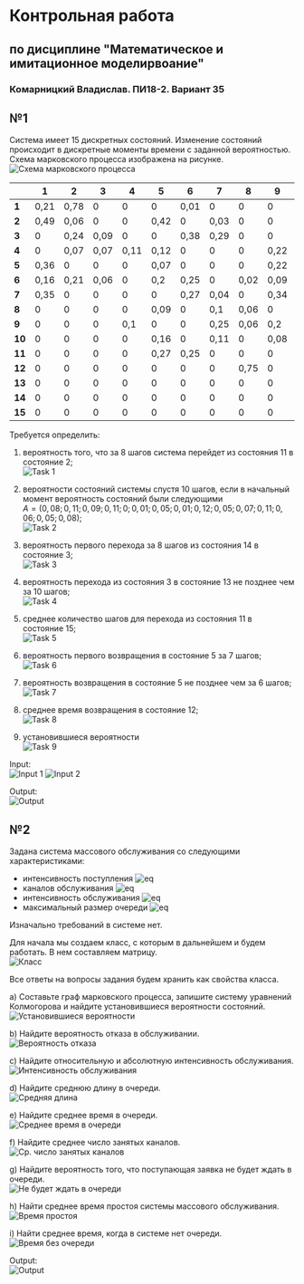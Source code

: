 # Контрольная работа 

## по дисциплине "Математическое и имитационное моделирвоание"

### Комарницкий Владислав. ПИ18-2. Вариант 35

## №1

Система имеет 15 дискретных состояний. Изменение состояний происходит в дискретные моменты времени с заданной вероятностью. Схема марковского процесса изображена на рисунке.
![Схема марковского процесса](https://sun9-62.userapi.com/c857032/v857032591/145afa/cGAgBjngWIg.jpg)

|    | 1    | 2    | 3    | 4    | 5    | 6    | 7    | 8    | 9    | 10   | 11   | 12   | 13   | 14   | 15   |
|----|------|------|------|------|------|------|------|------|------|------|------|------|------|------|------|
| **1**  | 0,21 | 0,78 | 0    | 0    | 0    | 0,01 | 0    | 0    | 0    | 0    | 0    | 0    | 0    | 0    | 0    |
| **2**  | 0,49 | 0,06 | 0    | 0    | 0,42 | 0    | 0,03 | 0    | 0    | 0    | 0    | 0    | 0    | 0    | 0    |
| **3**  | 0    | 0,24 | 0,09 | 0    | 0    | 0,38 | 0,29 | 0    | 0    | 0    | 0    | 0    | 0    | 0    | 0    |
| **4**  | 0    | 0,07 | 0,07 | 0,11 | 0,12 | 0    | 0    | 0    | 0,22 | 0,24 | 0,17 | 0    | 0    | 0    | 0    |
| **5**  | 0,36 | 0    | 0    | 0    | 0,07 | 0    | 0    | 0    | 0,22 | 0,35 | 0    | 0    | 0    | 0    | 0    |
| **6**  | 0,16 | 0,21 | 0,06 | 0    | 0,2  | 0,25 | 0    | 0,02 | 0,09 | 0,01 | 0    | 0    | 0    | 0    | 0    |
| **7**  | 0,35 | 0    | 0    | 0    | 0    | 0,27 | 0,04 | 0    | 0,34 | 0    | 0    | 0    | 0    | 0    | 0    |
| **8**  | 0    | 0    | 0    | 0    | 0,09 | 0    | 0,1  | 0,06 | 0    | 0    | 0    | 0,53 | 0    | 0    | 0,22 |
| **9**  | 0    | 0    | 0    | 0,1  | 0    | 0    | 0,25 | 0,06 | 0,2  | 0,01 | 0    | 0    | 0,36 | 0    | 0,02 |
| **10** | 0    | 0    | 0    | 0    | 0,16 | 0    | 0,11 | 0    | 0,08 | 0,07 | 0,4  | 0    | 0,17 | 0,01 | 0    |
| **11** | 0    | 0    | 0    | 0    | 0,27 | 0,25 | 0    | 0    | 0    | 0,01 | 0,05 | 0    | 0,42 | 0    | 0    |
| **12** | 0    | 0    | 0    | 0    | 0    | 0    | 0    | 0,75 | 0    | 0    | 0    | 0,25 | 0    | 0    | 0    |
| **13** | 0    | 0    | 0    | 0    | 0    | 0    | 0    | 0    | 0    | 0,17 | 0,42 | 0    | 0,05 | 0,36 | 0    |
| **14** | 0    | 0    | 0    | 0    | 0    | 0    | 0    | 0    | 0    | 0    | 0    | 0    | 0,5  | 0,05 | 0,45 |
| **15** | 0    | 0    | 0    | 0    | 0    | 0    | 0    | 0    | 0    | 0,25 | 0,09 | 0    | 0    | 0,59 | 0,07 |  

Требуется определить:

1) вероятность того, что за 8 шагов система перейдет из состояния 11 в состояние 2;  
![Task 1](https://sun9-32.userapi.com/c206520/v206520023/cb879/fAdTeA07AEg.jpg)

2) вероятности состояний системы спустя 10 шагов, если в начальный момент вероятность состояний были следующими  
$A=(0,08;0,11;0,09;0,11;0;0,01;0,05;0,01;0,12;0,05;0,07;0,11;0,06;0,05;0,08)$;  
![Task 2](https://sun9-63.userapi.com/c206520/v206520023/cb882/mwBdpJtOFrc.jpg)

3) вероятность первого перехода за 8 шагов из состояния 14 в состояние 3;  
![Task 3](https://sun9-65.userapi.com/c206520/v206520023/cb88b/0zacmaqCISw.jpg)

4) вероятность перехода из состояния 3 в состояние 13 не позднее чем за 10 шагов;  
![Task 4](https://sun9-41.userapi.com/c206520/v206520023/cb892/7qexQObXorg.jpg)

5) среднее количество шагов для перехода из состояния 11 в состояние 15;  
![Task 5](https://sun9-42.userapi.com/c206520/v206520023/cb8c6/A3GmhASm8do.jpg)

6) вероятность первого возвращения в состояние 5 за 7 шагов;  
![Task 6](https://sun9-40.userapi.com/c206520/v206520023/cb8a1/bEPvMrrB2OE.jpg)

7) вероятность возвращения в состояние 5 не позднее чем за 6 шагов;  
![Task 7](https://sun9-34.userapi.com/c206520/v206520023/cb8b1/RbmxzkAbcNA.jpg)

8) среднее время возвращения в состояние 12;  
![Task 8](https://sun9-27.userapi.com/c206520/v206520023/cb8b8/YYctI2DBSOI.jpg)

9) установившиеся вероятности  
![Task 9](https://sun9-67.userapi.com/c206520/v206520023/cb8bf/4jQ0-zxDcY0.jpg)  

Input:  
![Input 1](https://sun9-16.userapi.com/c206520/v206520023/cb8fc/xHQK06CsY0w.jpg)
![Input 2](https://sun9-72.userapi.com/c206520/v206520023/cb916/a8ZzPNHmHdE.jpg)  

Output:  
![Output](https://sun9-21.userapi.com/c206520/v206520259/cf0db/KRndyojxaB8.jpg)  

## №2  

Задана система массового обслуживания со следующими характеристиками:

* интенсивность поступления ![eq](https://latex.codecogs.com/svg.latex?\large&space;\lambda&space;=&space;29)
* каналов обслуживания ![eq](https://latex.codecogs.com/svg.latex?\large&space;m&space;=&space;5)
* интенсивность обслуживания ![eq](https://latex.codecogs.com/svg.latex?\large&space;\mu&space;=&space;6)
* максимальный размер очереди ![eq](https://latex.codecogs.com/svg.latex?\large&space;n&space;=&space;14)

Изначально требований в системе нет.

Для начала мы создаем класс, с которым в дальнейшем и будем работать. В нем составляем матрицу.  
![Класс](https://sun9-58.userapi.com/c206520/v206520259/cf130/W0IchlLeLXQ.jpg)

Все ответы на вопросы задания будем хранить как свойства класса.

a) Составьте граф марковского процесса, запишите систему уравнений Колмогорова и найдите установившиеся вероятности состояний.  
![Установившиеся вероятности](https://sun9-52.userapi.com/c206520/v206520259/cf140/D3rT4XXxof8.jpg)

b) Найдите вероятность отказа в обслуживании.  
![Вероятность отказа](https://sun9-11.userapi.com/c206520/v206520259/cf158/n5Aix_Cp1pY.jpg)

c) Найдите относительную и абсолютную интенсивность обслуживания.  
![Интенсивность обслуживания](https://sun9-63.userapi.com/c206520/v206520259/cf15f/nValAWqH-h0.jpg)

d) Найдите среднюю длину в очереди.  
![Средняя длина](https://sun9-65.userapi.com/c206520/v206520259/cf167/0sEqwVg2kqc.jpg)

e) Найдите среднее время в очереди.  
![Среднее время в очереди](https://sun9-38.userapi.com/c206520/v206520259/cf16f/0XjdLs-Oxws.jpg)

f) Найдите среднее число занятых каналов.  
![Ср. число занятых каналов](https://sun9-68.userapi.com/c206520/v206520259/cf176/odayPhwgd1o.jpg)

g) Найдите вероятность того, что поступающая заявка не будет ждать в очереди.  
![Не будет ждать в очереди](https://sun9-44.userapi.com/c206520/v206520259/cf187/ghVvvqDXpbU.jpg)

h) Найти среднее время простоя системы массового обслуживания.  
![Время простоя](https://sun9-55.userapi.com/c206520/v206520259/cf1aa/riIjToHIOqI.jpg)

i) Найти среднее время, когда в системе нет очереди.  
![Время без очереди](https://sun9-63.userapi.com/c206520/v206520259/cf1c4/KJXJjxKys5A.jpg)  

Output:  
![Output](https://sun9-19.userapi.com/c206520/v206520845/ccdf0/JEt9v0Vk-Mw.jpg)
